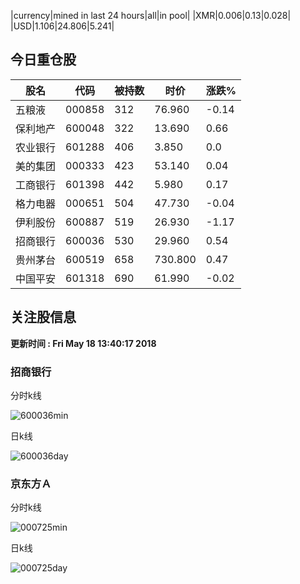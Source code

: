 |currency|mined in last 24 hours|all|in pool|
|XMR|0.006|0.13|0.028|
|USD|1.106|24.806|5.241|

## 今日重仓股 

|股名|代码|被持数|时价|涨跌%|
|---|---|---|---|---|
|五粮液|000858|312|76.960|-0.14|
|保利地产|600048|322|13.690|0.66|
|农业银行|601288|406|3.850|0.0|
|美的集团|000333|423|53.140|0.04|
|工商银行|601398|442|5.980|0.17|
|格力电器|000651|504|47.730|-0.04|
|伊利股份|600887|519|26.930|-1.17|
|招商银行|600036|530|29.960|0.54|
|贵州茅台|600519|658|730.800|0.47|
|中国平安|601318|690|61.990|-0.02|

## 关注股信息
**更新时间 : Fri May 18 13:40:17 2018**
### 招商银行 
分时k线

![600036min](http://image.sinajs.cn/newchart/min/n/sh600036.gif)

日k线

![600036day](http://image.sinajs.cn/newchart/daily/n/sh600036.gif)

### 京东方Ａ 
分时k线

![000725min](http://image.sinajs.cn/newchart/min/n/sz000725.gif)

日k线

![000725day](http://image.sinajs.cn/newchart/daily/n/sz000725.gif)

